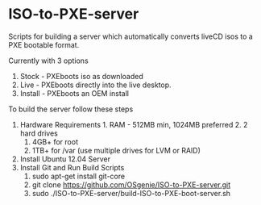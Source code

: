 ISO-to-PXE-server
===========

Scripts for building a server which automatically converts liveCD isos to a PXE bootable format.

Currently with 3 options
  1. Stock - PXEboots iso as downloaded
  2. Live - PXEboots directly into the live desktop.
  3. Install - PXEboots an OEM install

To build the server follow these steps
  1. Hardware Requirements
    1. RAM - 512MB min, 1024MB preferred
    2. 2 hard drives
        1. 4GB+ for root
        2. 1TB+ for /var (use multiple drives for LVM or RAID)
  2. Install Ubuntu 12.04 Server
  3. Install Git and Run Build Scripts
      1. sudo apt-get install git-core
      2. git clone https://github.com/OSgenie/ISO-to-PXE-server.git
      3. sudo ./ISO-to-PXE-server/build-ISO-to-PXE-boot-server.sh
